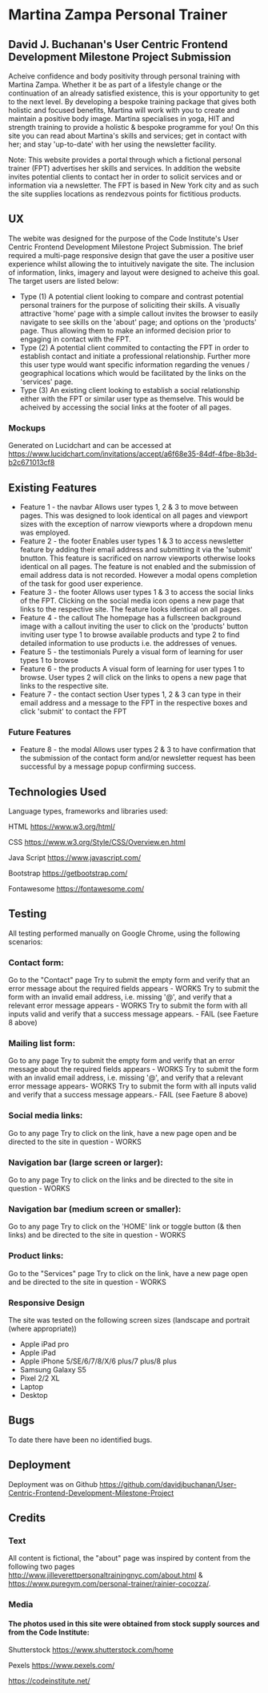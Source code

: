 # Martina Zampa Personal Trainer 
## David J. Buchanan's User Centric Frontend Development Milestone Project Submission

Acheive confidence and body positivity through personal training with Martina Zampa. Whether it be as part of a lifestyle change or the continuation of an already satisfied existence, this is your opportunity to get to the next level. By developing a bespoke training package that gives both holistic and focused benefits, Martina will work with you to create and maintain a positive body image. Martina specialises in yoga, HIT and strength training to provide a holistic & bespoke programme for you! 
On this site you can read about Martina's skills and services; get in contact with her; and stay 'up-to-date' with her using the newsletter facility. 

Note: This website provides a portal through which a fictional personal trainer (FPT) advertises her skills and services. In addition the website invites potential clients to contact her in order to solicit 
services and or information via a newsletter. The FPT is based in New York city and as such the site supplies locations as rendezvous points for fictitious products.  

## UX

The webite was designed for the purpose of the Code Institute's User Centric Frontend Development Milestone Project Submission. The brief required a multi-page responsive design that gave the user a positive user experience whilst allowing the to intuitively navigate the site. The inclusion of information, links, imagery and layout were designed to acheive this goal.
The target users are listed below:

<ul>
<li>Type (1) A potential client looking to compare and contrast potential personal trainers for the purpose of soliciting their skills. A visually attractive 'home' page  with a simple callout invites the browser to easily navigate to see skills on the 'about' page; and options on the 'products' page. Thus allowing them to make an informed decision prior to engaging in contact with the FPT.</li>

<li>Type (2) A potential client commited to contacting the FPT in order to establish contact and initiate a professional relationship. Further more this user type would 
want specific information regarding the venues / geographical locations which would be facilitated by the links on the 'services' page.</li>  

<li>Type (3) An existing client looking to establish a social relationship either with the FPT or similar user type as themselve. This would be acheived by accessing the social links at 
the footer of all pages.</li>
</ul>

### Mockups 

Generated on Lucidchart and can be accessed at https://www.lucidchart.com/invitations/accept/a6f68e35-84df-4fbe-8b3d-b2c671013cf8

## Existing Features

<ul>
<li>
Feature 1 - the navbar  
Allows user types 1, 2 & 3 to move between pages. This was designed to look identical on all pages and viewport sizes with the exception of narrow viewports where a
dropdown menu was employed.
</li>

<li>
Feature 2 - the footer
Enables user types 1 & 3 to access newsletter feature by adding their email address and submitting it via the 'submit' bnutton. This feature is sacrificed on narrow viewports 
otherwise looks identical on all pages. The feature is not enabled and the submission of email address data is not recorded. However a modal opens completion of the task for good user experience. 
</li>

<li>
Feature 3 - the footer
Allows user types 1 & 3 to access the social links of the FPT. Clicking on the social media icon opens a new page that links to the respective site. The feature looks 
identical on all pages.
</li>

<li>
Feature 4 - the callout
The homepage has a fullscreen background image with a callout inviting the user to click on the 'products' button inviting user type 1 to browse available products and type 2 
to find detailed information to use products i.e. the addresses of venues.
</li>

<li>
Feature 5 - the testimonials
Purely a visual form of learning for user types 1 to browse
</li>

<li>
Feature 6 - the products
A visual form of learning for user types 1 to browse. User types 2 will click on the links to opens a new page that links to the respective site.
</li>

<li>
Feature 7 - the contact section
User types 1, 2 & 3 can type in their email address and a message to the FPT in the respective boxes and click 'submit' to contact the FPT
</li>
</ul>

### Future Features

<ul>
<li>
Feature 8 - the modal  
Allows user types 2 & 3 to have confirmation that the submission of the contact form and/or newsletter request has been successful by a message popup confirming success.
</li>
</ul>

## Technologies Used

Language types, frameworks and libraries used:

HTML https://www.w3.org/html/

CSS https://www.w3.org/Style/CSS/Overview.en.html

Java Script https://www.javascript.com/

Bootstrap https://getbootstrap.com/

Fontawesome https://fontawesome.com/


## Testing

All testing performed manually on Google Chrome, using the following scenarios:

### Contact form:
Go to the "Contact" page
Try to submit the empty form and verify that an error message about the required fields appears - WORKS
Try to submit the form with an invalid email address, i.e. missing '@', and verify that a relevant error message appears - WORKS
Try to submit the form with all inputs valid and verify that a success message appears. - FAIL (see Faeture 8 above)

### Mailing list form:
Go to any page
Try to submit the empty form and verify that an error message about the required fields appears - WORKS
Try to submit the form with an invalid email address, i.e. missing '@', and verify that a relevant error message appears- WORKS
Try to submit the form with all inputs valid and verify that a success message appears.- FAIL (see Faeture 8 above)

### Social media links:
Go to any page
Try to click on the link, have a new page open and be directed to the site in question - WORKS

### Navigation bar (large screen or larger):
Go to any page
Try to click on the links and be directed to the site in question - WORKS

### Navigation bar (medium screen or smaller):
Go to any page
Try to click on the 'HOME' link or toggle button (& then links) and be directed to the site in question - WORKS

### Product links:
Go to the "Services" page
Try to click on the link, have a new page open and be directed to the site in question - WORKS

### Responsive Design
The site was tested on the following screen sizes (landscape and portrait (where appropriate))
<ul>
<li>
Apple iPad pro
</li>
<li>
Apple iPad
</li>
<li>
Apple iPhone 5/SE/6/7/8/X/6 plus/7 plus/8 plus
</li>
<li>
Samsung Galaxy S5
</li>
<li>
Pixel 2/2 XL
</li>
<li>
Laptop
</li>
<li>
Desktop
</li>
</ul>


## Bugs 

To date there have been no identified bugs.

## Deployment

Deployment was on Github https://github.com/davidjbuchanan/User-Centric-Frontend-Development-Milestone-Project

## Credits

### Text 
All content is fictional, the "about" page was inspired by content from the following two pages
http://www.jilleverettpersonaltrainingnyc.com/about.html &
https://www.puregym.com/personal-trainer/rainier-cocozza/.


### Media
#### The photos used in this site were obtained from stock supply sources and from the Code Institute:
Shutterstock https://www.shutterstock.com/home

Pexels https://www.pexels.com/

https://codeinstitute.net/



